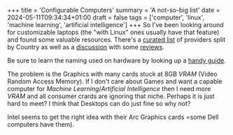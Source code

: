 +++
title = 'Configurable Computers'
summary = 'A not-so-big list'
date = 2024-05-11T09:34:34+01:00
draft = false
tags = ['computer', 'linux', 'machine learning', 'artificial intelligence']
+++
So I've been looking around for customizable laptops (the "with Linux" ones usually have that feature) and found some valuable resources.
There's a [curated list](https://linuxpreloaded.com/) of providers split by Country as well as a [discussion](https://www.reddit.com/r/linuxhardware/comments/w7m4fl/comment/ihl3l0u/?utm_source=share&utm_medium=web3x&utm_name=web3xcss&utm_term=1&utm_content=share_button) with some [reviews](https://www.reddit.com/r/linuxhardware/comments/w7m4fl/comment/ihl3l0u/?utm_source=share&utm_medium=web3x&utm_name=web3xcss&utm_term=1&utm_content=share_button).

Be sure to learn the naming used on hardware by looking up a [handy guide](https://www.youtube.com/watch?v=H71IxqmCfxQ).

The problem is the Graphics with many cards stuck at 8GB *VRAM* (Video Random Access Memory). If I don't care about Games and want a capable computer for *Machine Learning*/*Artificial Intelligence* then I need more *VRAM* and all consumer crards are ignoring that niche. Perhaps it is just hard to meet? I think that Desktops can do just fine so why not?

Intel seems to get the right idea with their Arc Graphics cards =some Dell computers have them).
